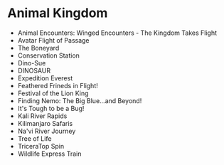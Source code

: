 # Animal Kingdom



- Animal Encounters: Winged Encounters - The Kingdom Takes Flight
- Avatar Flight of Passage
- The Boneyard
- Conservation Station
- Dino-Sue
- DINOSAUR
- Expedition Everest
- Feathered Frineds in Flight!
- Festival of the Lion King
- Finding Nemo: The Big Blue...and Beyond!
- It's Tough to be a Bug!
- Kali River Rapids
- Kilimanjaro Safaris
- Na'vi River Journey
- Tree of Life
- TriceraTop Spin
- Wildlife Express Train

